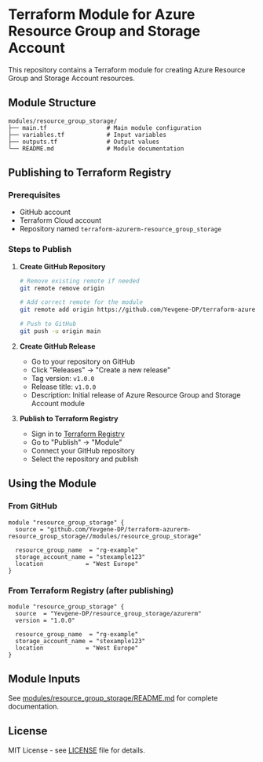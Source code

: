 # Terraform Module for Azure Resource Group and Storage Account

This repository contains a Terraform module for creating Azure Resource Group and Storage Account resources.

## Module Structure

```
modules/resource_group_storage/
├── main.tf                 # Main module configuration
├── variables.tf            # Input variables
├── outputs.tf              # Output values
└── README.md               # Module documentation
```

## Publishing to Terraform Registry

### Prerequisites
- GitHub account
- Terraform Cloud account
- Repository named `terraform-azurerm-resource_group_storage`

### Steps to Publish

1. **Create GitHub Repository**
   ```bash
   # Remove existing remote if needed
   git remote remove origin
   
   # Add correct remote for the module
   git remote add origin https://github.com/Yevgene-DP/terraform-azurerm-resource_group_storage.git
   
   # Push to GitHub
   git push -u origin main
   ```

2. **Create GitHub Release**
   - Go to your repository on GitHub
   - Click "Releases" → "Create a new release"
   - Tag version: `v1.0.0`
   - Release title: `v1.0.0`
   - Description: Initial release of Azure Resource Group and Storage Account module

3. **Publish to Terraform Registry**
   - Sign in to [Terraform Registry](https://registry.terraform.io)
   - Go to "Publish" → "Module"
   - Connect your GitHub repository
   - Select the repository and publish

## Using the Module

### From GitHub
```hcl
module "resource_group_storage" {
  source = "github.com/Yevgene-DP/terraform-azurerm-resource_group_storage//modules/resource_group_storage"
  
  resource_group_name  = "rg-example"
  storage_account_name = "stexample123"
  location            = "West Europe"
}
```

### From Terraform Registry (after publishing)
```hcl
module "resource_group_storage" {
  source  = "Yevgene-DP/resource_group_storage/azurerm"
  version = "1.0.0"

  resource_group_name  = "rg-example"
  storage_account_name = "stexample123"
  location            = "West Europe"
}
```

## Module Inputs

See [modules/resource_group_storage/README.md](modules/resource_group_storage/README.md) for complete documentation.

## License

MIT License - see [LICENSE](LICENSE) file for details.
